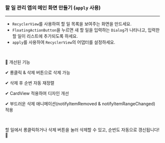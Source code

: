 ### **할 일 관리 앱의 메인 화면 만들기 (`apply` 사용)**  

---

- `RecyclerView`를 사용하여 할 일 목록을 보여주는 화면을 만드세요.
- `FloatingActionButton`을 누르면 새 할 일을 입력하는 `Dialog`가 나타나고, 입력한 할 일이 리스트에 추가되도록 하세요.
- `apply`를 사용하여 `RecyclerView`의 어댑터를 설정하세요.

<br>

🎯 개선된 기능

✔ 롱클릭 & 삭제 버튼으로 삭제 가능

✔ 삭제 후 순번 자동 재정렬

✔ CardView 적용하여 디자인 개선

✔ 부드러운 삭제 애니메이션(notifyItemRemoved & notifyItemRangeChanged) 적용

<br>

할 일에서 롱클릭하거나 삭제 버튼을 눌러 삭제할 수 있고, 순번도 자동으로 갱신됩니다! 🚀
